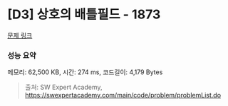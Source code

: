 # [D3] 상호의 배틀필드 - 1873 

[문제 링크](https://swexpertacademy.com/main/code/problem/problemDetail.do?contestProbId=AV5LyE7KD2ADFAXc) 

### 성능 요약

메모리: 62,500 KB, 시간: 274 ms, 코드길이: 4,179 Bytes



> 출처: SW Expert Academy, https://swexpertacademy.com/main/code/problem/problemList.do